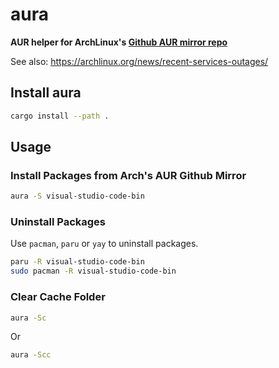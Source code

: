 # aura

**AUR helper for ArchLinux's [Github AUR mirror repo](https://github.com/archlinux/aur)**

See also: https://archlinux.org/news/recent-services-outages/

## Install aura

```bash
cargo install --path . 
```

## Usage

### Install Packages from Arch's AUR Github Mirror

```bash
aura -S visual-studio-code-bin
```

### Uninstall Packages

Use `pacman`, `paru` or `yay` to uninstall packages.

```bash
paru -R visual-studio-code-bin
sudo pacman -R visual-studio-code-bin
```

### Clear Cache Folder

```bash
aura -Sc
```

Or

```bash
aura -Scc
```
